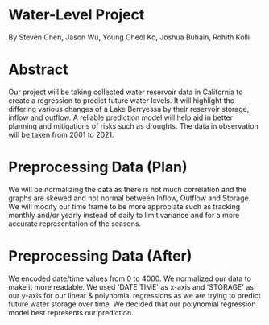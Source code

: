 # Water-Level Project 
By Steven Chen, Jason Wu, Young Cheol Ko, Joshua Buhain, Rohith Kolli

# Abstract
Our project will be taking collected water reservoir data in California to create a regression to predict future water levels. It will highlight the differing various changes of a Lake Berryessa by their reservoir storage, inflow and outflow. A reliable prediction model will help aid in better planning and mitigations of risks such as droughts. The data in observation will be taken from 2001 to 2021.

# Preprocessing Data (Plan)
We will be normalizing the data as there is not much correlation and the graphs are skewed and not normal between Inflow, Outflow and Storage. We will modify our time frame to be more appropiate such as tracking monthly and/or yearly instead of daily to limit variance and for a more accurate representation of the seasons. 


# Preprocessing Data (After)
We encoded date/time values from 0 to 4000. 
We normalized our data to make it more readable. 
We used 'DATE TIME' as x-axis and 'STORAGE' as our y-axis for our linear & polynomial regressions as we are trying to predict future water storage over time. 
We decided that our polynomial regression model best represents our prediction. 
